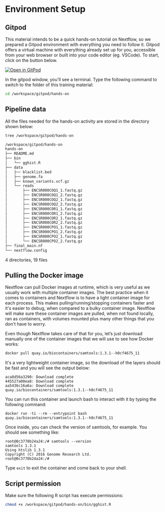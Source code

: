 # Environment Setup

## Gitpod

This material intends to be a quick hands-on tutorial on Nextflow, so we prepared a Gitpod environment with everything you need to follow it. Gitpod offers a virtual machine with everything already set up for you, accessible from your web browser or built into your code editor (eg. VSCode). To start, click on the button below.

[![Open in GitPod](https://img.shields.io/badge/Gitpod-%20Open%20in%20Gitpod-908a85?logo=gitpod)](https://gitpod.io/#https://github.com/nextflow-io/training)

In the gitpod window, you'll see a terminal. Type the following command to switch to the folder of this training material:

```bash
cd /workspace/gitpod/hands-on
```

## Pipeline data

All the files needed for the hands-on activity are stored in the directory shown below:

```bash
tree /workspace/gitpod/hands-on
```

```bash
/workspace/gitpod/hands-on
hands-on
├── README.md
├── bin
│   └── gghist.R
├── data
│   ├── blacklist.bed
│   ├── genome.fa
│   ├── known_variants.vcf.gz
│   └── reads
│       ├── ENCSR000COQ1_1.fastq.gz
│       ├── ENCSR000COQ1_2.fastq.gz
│       ├── ENCSR000COQ2_1.fastq.gz
│       ├── ENCSR000COQ2_2.fastq.gz
│       ├── ENCSR000COR1_1.fastq.gz
│       ├── ENCSR000COR1_2.fastq.gz
│       ├── ENCSR000COR2_1.fastq.gz
│       ├── ENCSR000COR2_2.fastq.gz
│       ├── ENCSR000CPO1_1.fastq.gz
│       ├── ENCSR000CPO1_2.fastq.gz
│       ├── ENCSR000CPO2_1.fastq.gz
│       └── ENCSR000CPO2_2.fastq.gz
├── final_main.nf
└── nextflow.config
```

4 directories, 19 files

## Pulling the Docker image

Nextflow can pull Docker images at runtime, which is very useful as we usually work with multiple container images. The best practice when it comes to containers and Nextflow is to have a light container image for each process. This makes pulling/running/stopping containers faster and it's easier to debug, when compared to a bulky container image. Nextflow will make sure these container images are pulled, when not found locally, ran as containers, with volumes mounted plus many other things that you don't have to worry.

Even though Nextflow takes care of that for you, let’s just download manually one of the container images that we will use to see how Docker works:

```bash
docker pull quay.io/biocontainers/samtools:1.3.1--h0cf4675_11
```

It's a very lightweight container image, so the download of the layers should be fast and you will see the output below:

```console
aca8d56a3290: Download complete
445527a00ea8: Download complete
aa5436c16a6a: Download complete
quay.io/biocontainers/samtools:1.3.1--h0cf4675_11
```

You can run this container and launch bash to interact with it by typing the following command:

```console
docker run -ti --rm --entrypoint bash quay.io/biocontainers/samtools:1.3.1--h0cf4675_11
```

Once inside, you can check the version of samtools, for example. You should see something like:

```console
root@0c3770b24a24:/# samtools --version
samtools 1.3.1
Using htslib 1.3.1
Copyright (C) 2016 Genome Research Ltd.
root@0c3770b24a24:/#
```

Type `exit` to exit the container and come back to your shell.

## Script permission

Make sure the following R script has execute permissions:

```bash
chmod +x /workspace/gitpod/hands-on/bin/gghist.R
```
